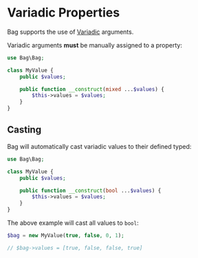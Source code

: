 # Variadic Properties

Bag supports the use of [Variadic](https://www.php.net/manual/en/functions.arguments.php#functions.variable-arg-list) arguments.

Variadic arguments **must** be manually assigned to a property:

```php
use Bag\Bag;

class MyValue {
    public $values;

    public function __construct(mixed ...$values) {
        $this->values = $values;
    }
}
```

## Casting

Bag will automatically cast variadic values to their defined typed:

```php
use Bag\Bag;

class MyValue {
    public $values;

    public function __construct(bool ...$values) {
        $this->values = $values;
    }
}
```

The above example will cast all values to `bool`:

```php
$bag = new MyValue(true, false, 0, 1);

// $bag->values = [true, false, false, true]
```

